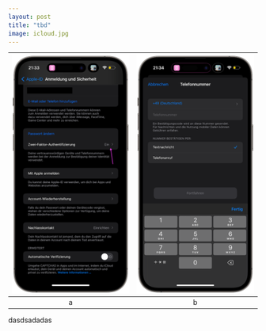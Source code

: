 ```yaml
---
layout: post
title: "tbd"
image: icloud.jpg
---
```


|![](/assets/images/icloud_anmeldung_und_sicherheit.PNG)|![](/assets/images/icloud_vertrauenswuerdige_nummer.PNG)|
|:-:|:-:|
|a|b|

dasdsadadas